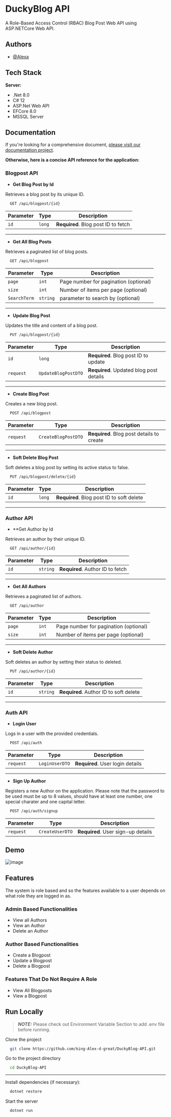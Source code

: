 
# DuckyBlog API

A Role-Based Access Control (RBAC) Blog Post Web API using ASP.NETCore Web API. 




## Authors

- [@Alexa](https://github.com/king-Alex-d-great)


## Tech Stack

**Server:** 
- .Net 8.0
- C# 12
- ASP.Net Web API
- EFCore 8.0
- MSSQL Server

## Documentation

If you're looking for a comprehensive document, [please visit our documentation project](https://github.com/king-Alex-d-great/DuckyBlog-API/tree/main/MalirosoBlog.Docs). 

**Otherwise, here is a concise API reference for the application:**


### **Blogpost API**

- **Get Blog Post by Id**
  
Retrieves a blog post by its unique ID.

```http
  GET /api/blogpost/{id}
```

| Parameter | Type     | Description             |
| --------- | -------- | ----------------------- |
| `id`      | `long`   | **Required**. Blog post ID to fetch |


---

- **Get All Blog Posts**
  
Retrieves a paginated list of blog posts.

```http
  GET /api/blogpost
```

| Parameter | Type     | Description                           |
| --------- | -------- | ------------------------------------- |
| `page`    | `int`    | Page number for pagination (optional) |
| `size`    | `int`    | Number of items per page (optional)   |
| `SearchTerm`    | `string`    | parameter to search by (optional)   |

---

-  **Update Blog Post**
  
Updates the title and content of a blog post.

```http
  PUT /api/blogpost/{id}
```

| Parameter | Type         | Description                         |
| --------- | ------------ | ----------------------------------- |
| `id`      | `long`       | **Required**. Blog post ID to update |
| `request` | `UpdateBlogPostDTO` | **Required**. Updated blog post details |


---

-  **Create Blog Post**

  
Creates a new blog post.

```http
  POST /api/blogpost
```

| Parameter | Type             | Description                 |
| --------- | ---------------- | --------------------------- |
| `request` | `CreateBlogPostDTO` | **Required**. Blog post details to create |

---

-  **Soft Delete Blog Post**

  
Soft deletes a blog post by setting its active status to false.


```http
  PUT /api/blogpost/delete/{id}
```

| Parameter | Type     | Description                     |
| --------- | -------- | ------------------------------- |
| `id`      | `long`   | **Required**. Blog post ID to soft delete |

---

### **Author API**

-  **Get Author by Id

Retrieves an author by their unique ID.

```http
  GET /api/author/{id}
```

| Parameter | Type     | Description             |
| --------- | -------- | ----------------------- |
| `id`      | `string` | **Required**. Author ID to fetch |

---

-  **Get All Authors**

Retrieves a paginated list of authors.

```http
  GET /api/author
```

| Parameter | Type     | Description                           |
| --------- | -------- | ------------------------------------- |
| `page`    | `int`    | Page number for pagination (optional) |
| `size`    | `int`    | Number of items per page (optional)   |

---

-  **Soft Delete Author**
  
Soft deletes an author by setting their status to deleted.

```http
  PUT /api/author/{id}
```

| Parameter | Type     | Description                     |
| --------- | -------- | ------------------------------- |
| `id`      | `string` | **Required**. Author ID to soft delete |


---

### **Auth API**

-  **Login User**

Logs in a user with the provided credentials.

```http
  POST /api/auth
```

| Parameter | Type            | Description             |
| --------- | --------------- | ----------------------- |
| `request` | `LoginUserDTO` | **Required**. User login details |


---

-  **Sign Up Author**

  Registers a new Author on the application.
  Please note that the password to be used must be up to 8 values, should have at least one number, one special charater and one capital letter.

```http
  POST /api/auth/signup
```

| Parameter | Type            | Description                 |
| --------- | --------------- | --------------------------- |
| `request` | `CreateUserDTO` | **Required**. User sign-up details |


## Demo

![image](https://github.com/king-Alex-d-great/DuckyBlog-API/assets/58665121/ae4c54b9-bff6-4cee-9532-93ed80b5bafa)


## Features

The system is role based and so the features available to a user depends on what role they are logged in as.
### **Admin Based Functionalities**
- View all Authors
- View an Author
- Delete an Author
### **Author Based Functionalities**
- Create a Blogpost
- Update a Blogpost
- Delete a Blogpost
### **Features That Do Not Require A Role**
- View All Blogposts
- View a Blogpost

## Run Locally

> **_NOTE:_**  Please check out Environment Variable Section to add .env file before running.

Clone the project

```bash
  git clone https://github.com/king-Alex-d-great/DuckyBlog-API.git
```

Go to the project directory

```bash
  cd DuckyBlog-API
```

****
Install dependencies (if necessary):

```bash
  dotnet restore
```

Start the server

```bash
  dotnet run
```
